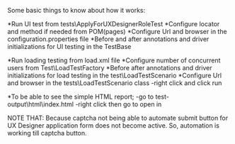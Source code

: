 Some basic things to know about how it works:

*Run UI test from tests\ApplyForUXDesignerRoleTest
*Configure locator and method if needed from POM(pages)
*Configure Url and browser in the configuration.properties file
*Before and after annotations and driver initializations for UI testing in the TestBase

*Run loading testing from load.xml file
*Configure number of concurrent users from Test\LoadTestFactory
*Before after annotations and driver initializations for load testing in the test\LoadTestScenario
*Configure Url and browser in the tests\LoadTestScenario class
-right click and click run

*To be able to see the simple HTML report;
-go to test-output\html\index.html 
-right click then go to open in 

NOTE THAT:
Because captcha not being able to automate 
submit button for UX Designer application form does not become active.
So, automation is working till captcha button.
